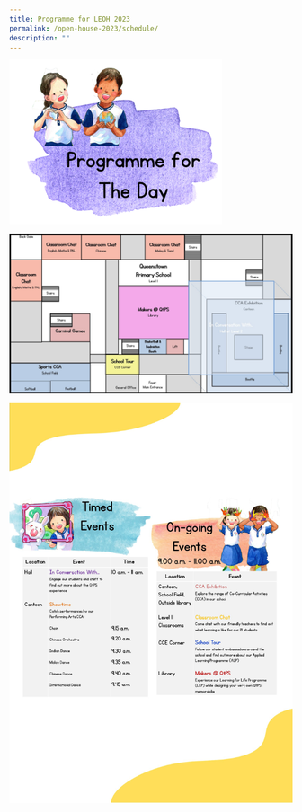 ```yaml
---
title: Programme for LEOH 2023
permalink: /open-house-2023/schedule/
description: ""
---
```

<img src="/images/Open%20House%202023/oh23-schedule6b.png" style="width:75%">

![](/images/Open%20House%202023/school%20map%20v5a.jpg)

![](/images/Open%20House%202023/leoh%20%20programme%20v6a.png)